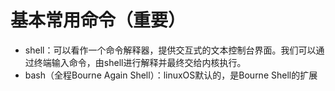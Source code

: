 # 基本常用命令（重要）
- shell：可以看作一个命令解释器，提供交互式的文本控制台界面。我们可以通过终端输入命令，由shell进行解释并最终交给内核执行。
- bash（全程Bourne Again Shell）：linuxOS默认的，是Bourne Shell的扩展
## 


